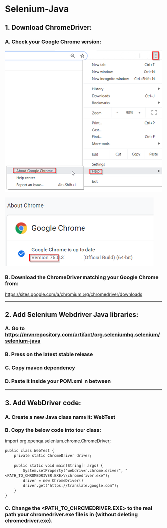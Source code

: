 # Selenium-Java

## 1. Download ChromeDriver:

###   A. Check your Google Chrome version:
![alt text](https://github.com/Dgotlieb/Selenium-Java/blob/master/images/About.png)

![alt text](https://github.com/Dgotlieb/Selenium-Java/blob/master/images/version.png)


###   B. Download the ChromeDriver matching your Google Chrome from:
https://sites.google.com/a/chromium.org/chromedriver/downloads 


----------------------------------------------------------------------------

## 2. Add Selenium Webdriver Java libraries:
### A. Go to https://mvnrepository.com/artifact/org.seleniumhq.selenium/selenium-java
### B. Press on the latest stable release
### C. Copy maven dependency
### D. Paste it inside your POM.xml in between <dependencies></dependencies>

----------------------------------------------------------------------------

## 3. Add WebDriver code:
### A. Create a new Java class name it: WebTest
### B. Copy the below code into tour class:

import org.openqa.selenium.chrome.ChromeDriver;

    public class WebTest {
        private static ChromeDriver driver;

        public static void main(String[] args) {
            System.setProperty("webdriver.chrome.driver", "<PATH_TO_CHROMEDRIVER.EXE>\\chromedriver.exe");
            driver = new ChromeDriver();
            driver.get("https://translate.google.com");
        }
    }
    
### C. Change the <PATH_TO_CHROMEDRIVER.EXE> to the real path your chromedriver.exe file is in (without deleting chromedriver.exe).


